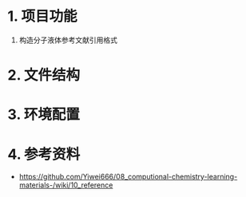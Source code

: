 # 1. 项目功能

1. 构造分子液体参考文献引用格式

# 2. 文件结构



# 3. 环境配置



# 4. 参考资料

- https://github.com/Yiwei666/08_computional-chemistry-learning-materials-/wiki/10_reference
